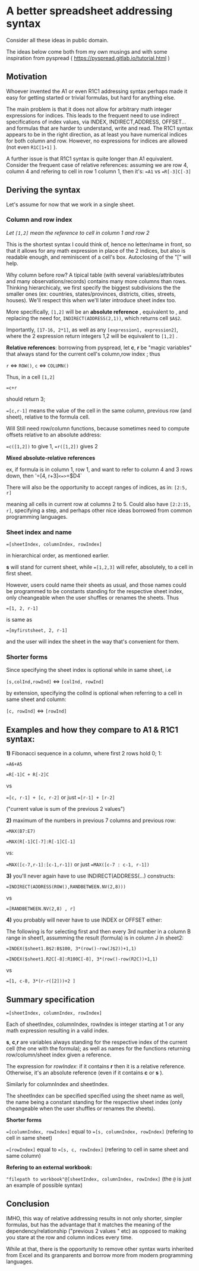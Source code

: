 # A better spreadsheet addressing syntax

Consider all these ideas in public domain.

The ideas below come both from my own musings and with some inspiration from pyspread ( https://pyspread.gitlab.io/tutorial.html ) 

## Motivation

Whoever invented the A1 or even R1C1 addressing syntax perhaps made it easy for getting started or trivial formulas, but hard for anything else.

The main problem is that it does not allow for arbitrary math integer expressions for indices. This leads to the frequent need to use indirect specifications of index values, via INDEX, INDIRECT,ADDRESS, OFFSET... and formulas that are harder to understand, write and read.
The R1C1 syntax appears to be in the right direction, as at least you have numerical indices for both column and row. However, no expressions for indices are allowed (not even `R1C[1+1]` ). 

A further issue is that R1C1 syntax is quite longer than A1 equivalent. Consider the frequent case of relative references: assuming we are row 4, column 4 and refering to cell in row 1 column 1, then it's:
`=A1` 
vs
`=R[-3]C[-3]`


## Deriving the syntax
Let's assume for now that we work in a single sheet.

### Column and row index

*Let `[1,2]` mean the reference to cell in column 1 and row 2*

This is the shortest syntax I could think of, hence no letter/name in front, so that it allows for any math expression in place of the 2 indices, but also is readable enough, and reminiscent of a cell's box.
Autoclosing of the "[" will help.

Why column before row? A tipical table (with several variables/attributes and many observations/records) contains many more columns than rows. Thinking hierarchicaly, we first specify the biggest subdivisions the the smaller ones (ex: countries, states/provinces, districts, cities, streets, houses). We'll respect this when we'll later introduce sheet index too.

More specifically, `[1,2]` will be an **absolute reference** , equivalent to , and replacing the need for, `INDIRECT(ADDRESS(2,1))`, which returns cell `$A$2`.


Importantly, `[17-16, 2*1]`, as well as any `[expression1, expression2]`, where the 2 expression return integers 1,2 will be equivalent to `[1,2]` .

**Relative references**: 
borrowing from pyspread, let **c**, **r** be "magic variables" that always stand for the current cell's column,row index ;
thus

`r` <=> `ROW()`, `c` <=> `COLUMN()`

Thus, in a cell `[1,2]`

`=c+r`

should return 3;

`=[c,r-1]` 
means the value of the cell in the same column, previous row (and sheet), relative to the formula cell.


Will Still need row/column functions, because sometimes need to compute offsets relative to an absolute address:

`=c([1,2])` to give 1, `=r([1,2])` gives 2

**Mixed absolute-relative references**

ex, if formula is in column 1, row 1, and want to refer to column 4  and 3 rows down, then '=[4, r+3]` <=> `=$D4`

There will also be the opportunity to accept ranges of indices, as in: 
`[2:5, r]`

meaning all cells in current row at columns 2 to 5. Could also have  `[2:2:15, r]`, specifying a step, and perhaps other nice ideas borrowed from common programming languages.


### Sheet index and name
`=[sheetIndex, columnIndex, rowIndex]`

in hierarchical order, as mentioned earlier. 

**s** will stand for current sheet, while `=[1,2,3]` will refer, absolutely, to a cell in first sheet.

However, users could name their sheets as usual, and those names could be programmed to be constants standing for the respective sheet index, only cheangeable when the user shuffles or renames the sheets. 
Thus

`=[1, 2, r-1]`

is same as

`=[myfirstsheet, 2, r-1]`

and the user will index the sheet in the way that's convenient for them.

### Shorter forms
Since specifying the sheet index is optional while in same sheet, i.e 

`[s,colInd,rowInd]` <=> `[colInd, rowInd]`

by extension, specifying the colInd is optional when referring to a cell in same sheet and column: 

`[c, rowInd]` <=> `[rowInd]`

## Examples and how they compare to A1 & R1C1 syntax:

**1)** Fibonacci sequence in a column, where first 2 rows hold 0; 1: 

`=A6+A5`

`=R[-1]C + R[-2]C`

vs

 `=[c, r-1] + [c, r-2]` or just `=[r-1] + [r-2]`

("current value is sum of the previous 2 values")

**2)** maximum of the numbers in previous 7 columns and previous row:

`=MAX(B7:E7)`

`=MAX(R[-1]C[-7]:R[-1]C[-1]`

vs:

`=MAX([c-7,r-1]:[c-1,r-1])` or just `=MAX([c-7 : c-1, r-1])`

**3)** you'll never again have to use INDIRECT(ADDRESS(...) constructs:

`=INDIRECT(ADDRESS(ROW(),RANDBETWEEN.NV(2,8)))`

vs

`=[RANDBETWEEN.NV(2,8) , r]`

**4)** you probably will never have to use INDEX or OFFSET either:

The following is for selecting first and then every 3rd number in a column B range in sheet1, assumming the result (formula) is in column J in sheet2:

`=INDEX($sheet1.B$2:B$100, 3*(row()-row(J$2))+1,1)`

`=INDEX($sheet1.R2C[-8]:R100C[-8], 3*(row()-row(R2C))+1,1)`

vs

`=[1, c-8, 3*(r-r([2]))+2 ]`

## Summary specification
`=[sheetIndex, columnIndex, rowIndex]`

Each of sheetIndex, columnIndex, rowIndex is integer starting at 1 or any math expression resulting in a valid index.

**s**, **c**,**r** are variables always standing for the respective index of the current cell (the one with the formula); as well as names for the functions returning row/column/sheet index given a reference. 

The expression for *rowIndex*: if it contains **r** then it is a relative reference. Otherwise, it's an absolute reference (even if it contains **c** or **s** ).

Similarly for columnIndex and sheetIndex.

The sheetIndex can be specified specified using the sheet name as well, the name being a constant standing for the respective sheet index (only cheangeable when the user shuffles or renames the sheets). 

**Shorter forms**

`=[columnIndex, rowIndex]`  equal to `=[s, columnIndex, rowIndex]`  (refering to cell in same sheet)

`=[rowIndex]` equal to `=[s, c, rowIndex]`  (refering to cell in same sheet and same column)

**Refering to an external workbook:**

`"filepath to workbook"@[sheetIndex, columnIndex, rowIndex]` (the `@` is just an example of possible syntax)



## Conclusion
IMHO, this way of relative addressing results in not only shorter, simpler formulas, but has the advantage that it matches the meaning of the dependency/relationship ("previous 2 values " etc) as opposed to making you stare at the row and column indices every time.

While at that, there is the opportunity to remove other syntax warts inherited from Excel and its granparents and borrow more from modern programming languages. 
